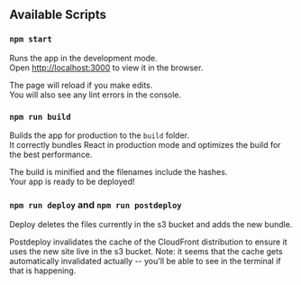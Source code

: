 ## Available Scripts

### `npm start`

Runs the app in the development mode.<br />
Open [http://localhost:3000](http://localhost:3000) to view it in the browser.

The page will reload if you make edits.<br />
You will also see any lint errors in the console.

### `npm run build`

Builds the app for production to the `build` folder.<br />
It correctly bundles React in production mode and optimizes the build for the best performance.

The build is minified and the filenames include the hashes.<br />
Your app is ready to be deployed!

### `npm run deploy` and `npm run postdeploy`

Deploy deletes the files currently in the s3 bucket and adds the new bundle.

Postdeploy invalidates the cache of the CloudFront distribution to ensure it uses the new site live in the s3 bucket. Note: it seems that the cache gets automatically invalidated actually -- you'll be able to see in the terminal if that is happening.
